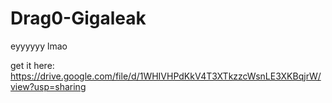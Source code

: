 # Drag0-Gigaleak
eyyyyyy lmao

get it here: https://drive.google.com/file/d/1WHIVHPdKkV4T3XTkzzcWsnLE3XKBqjrW/view?usp=sharing
